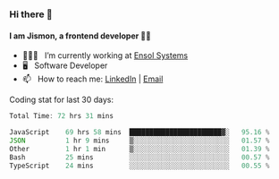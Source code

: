 ### Hi there 👋

#### I am Jismon, a frontend developer 👦🏻

- 🧑🏻‍💻   &nbsp; I’m currently working at <a href='https://www.ensolsystems.com/' target="_blank">Ensol Systems</a>
- 🖥   &nbsp; Software Developer
- 📫   &nbsp; How to reach me: <a href='https://www.linkedin.com/in/jismonthomas/'>LinkedIn</a> | <a href='mailto:hellojismonthomas@gmail.com'>Email</a>

Coding stat for last 30 days:
<!--START_SECTION:waka-->

```javascript
Total Time: 72 hrs 31 mins

JavaScript    69 hrs 58 mins  ███████████████████████▓░   95.16 %
JSON          1 hr 9 mins     ▒░░░░░░░░░░░░░░░░░░░░░░░░   01.57 %
Other         1 hr 1 min      ▒░░░░░░░░░░░░░░░░░░░░░░░░   01.39 %
Bash          25 mins         ░░░░░░░░░░░░░░░░░░░░░░░░░   00.57 %
TypeScript    24 mins         ░░░░░░░░░░░░░░░░░░░░░░░░░   00.55 %
```

<!--END_SECTION:waka-->

<!--
**jismonthomas/jismonthomas** is a ✨ _special_ ✨ repository because its `README.md` (this file) appears on your GitHub profile.

Here are some ideas to get you started:

- 🔭 I’m currently working on ...
- 🌱 I’m currently learning ...
- 👯 I’m looking to collaborate on ...
- 🤔 I’m looking for help with ...
- 💬 Ask me about ...
- 📫 How to reach me: ...
- 😄 Pronouns: ...
- ⚡ Fun fact: ...
-->
